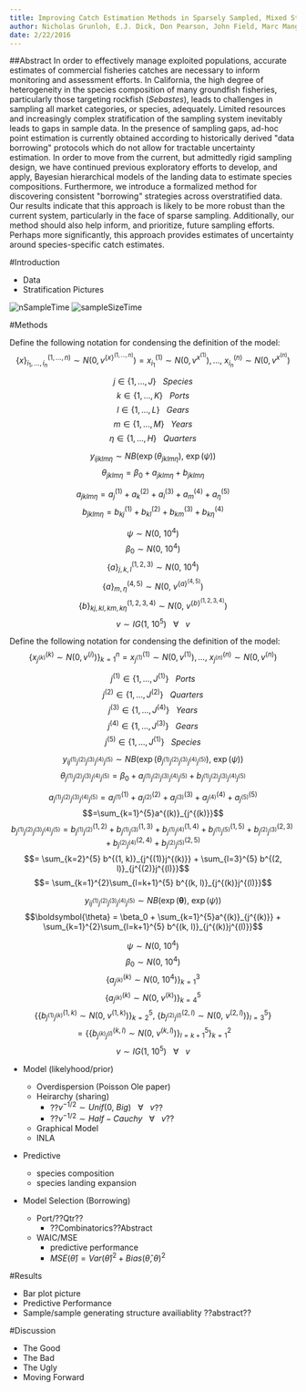 ```yaml
---
title: Improving Catch Estimation Methods in Sparsely Sampled, Mixed Stock Fisheries.
author: Nicholas Grunloh, E.J. Dick, Don Pearson, John Field, Marc Mangel
date: 2/22/2016
---
```

##Abstract
In order to effectively manage exploited populations, accurate estimates of 
commercial fisheries catches are necessary to inform monitoring and assessment 
efforts. 
In California, the high degree of heterogeneity in the species composition of 
many groundfish fisheries, particularly those targeting rockfish (*Sebastes*), 
leads to challenges in sampling all market categories, or species, adequately. 
Limited resources and increasingly complex stratification of the sampling 
system inevitably leads to gaps in sample data. In the presence of sampling 
gaps, ad-hoc point estimation is currently obtained according to historically 
derived "data borrowing" protocols which do not allow for tractable 
uncertainty estimation. 
In order to move from the current, but admittedly rigid sampling design, we 
have continued previous exploratory efforts to develop, and apply, Bayesian 
hierarchical models of the landing data to estimate species compositions. 
Furthermore, we introduce a formalized method for discovering consistent 
"borrowing" strategies across overstratified data. 
Our results indicate that this approach is likely to be more robust than the 
current system, particularly in the face of sparse sampling. Additionally, our 
method should also help inform, and prioritize, future sampling efforts. 
Perhaps more significantly, this approach provides estimates of uncertainty 
around species-specific catch estimates.

<!-- 
pandoc -o methodsPaper.html methodsPaper.md --webtex
pandoc -o methodsPaper.pdf methodsPaper.md --webtex
pandoc -o methodsPaper.docx methodsPaper.md --webtex
-->

#Introduction
* Data
* Stratification Pictures

![](./pictures/sampleNumCrop.png "nSampleTime")
![](./pictures/stratAvgSamp.png "sampleSizeTime")

#Methods

Define the following notation for condensing the definition of the model: 
$$\{x\}^{(1,...,n)}_{i_1,...,i_n} \sim N\Big(0, v^{\{x\}^{(1,...,n)}}\Big) = x^{(1)}_{i_1} \sim N\Big(0, v^{x^{(1)}}\Big),...,~ x^{(n)}_{i_n} \sim N\Big(0, v^{x^{(n)}}\Big)$$

$$j \in \{1, ..., J\} ~~~ Species$$
$$k \in \{1, ..., K\} ~~~ Ports$$
$$l \in \{1, ..., L\} ~~~ Gears$$
$$m \in \{1, ..., M\} ~~~ Years$$
$$\eta \in \{1, ..., H\} ~~~ Quarters$$

$$y_{ijklm\eta} \sim NB\Big(\exp(\theta_{jklm\eta}),~\exp(\psi)\Big)$$
$$\theta_{jklm\eta} = \beta_0 + a_{jklm\eta} + b_{jklm\eta}$$

$$a_{jklm\eta} = a^{(1)}_j + a^{(2)}_k + a^{(3)}_l + a^{(4)}_m + a^{(5)}_\eta$$
$$b_{jklm\eta} = b^{(1)}_{kj} + b^{(2)}_{kl} + b^{(3)}_{km} + b^{(4)}_{k\eta}$$

$$\psi \sim N\Big(0,~10^4\Big)$$
$$\beta_0 \sim N\Big(0,~10^4\Big)$$
$$\{a\}^{(1,2,3)}_{j,k,l} \sim N\Big(0,~10^4\Big)$$
$$\{a\}^{(4,5)}_{m,\eta} \sim N\Big(0,~v^{\{a\}^{(4, 5)}}\Big)$$
$$\{b\}^{(1,2,3,4)}_{kj,kl,km, k\eta} \sim N\Big(0,~v^{\{b\}^{(1,2,3,4)}}\Big)$$
$$v\sim IG(1,~10^5) ~~~ \forall ~~~ v$$

<!--
$$\{x\}^{(1,2,...,n)}_{i_1,i_2,...,i_n} = x^{(1)}_{i_1}, x^{(2)}_{i_2},..., x^{(n)}_{i_n}$$
$$\{x\}^{(1,2,...,n)} = x^{(1)}, x^{(2)},..., x^{(n)}$$
-->

Define the following notation for condensing the definition of the model: 
$$\Bigg\{x^{(k)}_{j^{(k)}} \sim N\Big(0, v^{(i)}\Big)\Bigg\}^{n}_{k=1} = x^{(1)}_{j^{(1)}} \sim N\Big(0, v^{(1)}\Big),...,~ x^{(n)}_{j^{(n)}} \sim N\Big(0, v^{(n)}\Big)$$

$$j^{(1)} \in \{1, ..., J^{(1)}\} ~~~ Ports$$
$$j^{(2)} \in \{1, ..., J^{(2)}\} ~~~ Quarters$$
$$j^{(3)} \in \{1, ..., J^{(4)}\} ~~~ Years$$
$$j^{(4)} \in \{1, ..., J^{(3)}\} ~~~ Gears$$
$$j^{(5)} \in \{1, ..., J^{(1)}\} ~~~ Species$$

$$y_{ij^{(1)}j^{(2)}j^{(3)}j^{(4)}j^{(5)}} \sim NB\Big(\exp(\theta_{j^{(1)}j^{(2)}j^{(3)}j^{(4)}j^{(5)}}),~\exp(\psi)\Big)$$
$$\theta_{j^{(1)}j^{(2)}j^{(3)}j^{(4)}j^{(5)}} = \beta_0 + a_{j^{(1)}j^{(2)}j^{(3)}j^{(4)}j^{(5)}} + b_{j^{(1)}j^{(2)}j^{(3)}j^{(4)}j^{(5)}}$$

$$a_{j^{(1)}j^{(2)}j^{(3)}j^{(4)}j^{(5)}} = a^{(1)}_{j^{(1)}} + a^{(2)}_{j^{(2)}} + a^{(3)}_{j^{(3)}} + a^{(4)}_{j^{(4)}} + a^{(5)}_{j^{(5)}}$$
$$=\sum_{k=1}^{5}a^{(k)}_{j^{(k)}}$$
$$b_{j^{(1)}j^{(2)}j^{(3)}j^{(4)}j^{(5)}} = b^{(1, 2)}_{j^{(1)}j^{(2)}} + b^{(1, 3)}_{j^{(1)}j^{(3)}} + b^{(1, 4)}_{j^{(1)}j^{(4)}} + b^{(1, 5)}_{j^{(1)}j^{(5)}}   +   b^{(2, 3)}_{j^{(2)}j^{(3)}} + b^{(2, 4)}_{j^{(2)}j^{(4)}} + b^{(2, 5)}_{j^{(2)}j^{(5)}}$$ 
$$= \sum_{k=2}^{5} b^{(1, k)}_{j^{(1)}j^{(k)}} + \sum_{l=3}^{5} b^{(2, l)}_{j^{(2)}j^{(l)}}$$
$$= \sum_{k=1}^{2}\sum_{l=k+1}^{5} b^{(k, l)}_{j^{(k)}j^{(l)}}$$

$$y_{ij^{(1)}j^{(2)}j^{(3)}j^{(4)}j^{(5)}} \sim NB\Big(\exp(\boldsymbol{\theta}),~\exp(\psi)\Big)$$
$$\boldsymbol{\theta} = \beta_0 + \sum_{k=1}^{5}a^{(k)}_{j^{(k)}} + \sum_{k=1}^{2}\sum_{l=k+1}^{5} b^{(k, l)}_{j^{(k)}j^{(l)}}$$

$$\psi \sim N\Big(0,~10^4\Big)$$
$$\beta_0 \sim N\Big(0,~10^4\Big)$$
$$\Bigg\{a^{(k)}_{j^{(k)}} \sim N\Big(0,~10^4\Big)\Bigg\}^{3}_{k=1}$$
$$\Bigg\{a^{(k)}_{j^{(k)}} \sim N\Big(0,~v^{(k)}\Big)\Bigg\}^{5}_{k=4}$$
$$\Bigg\{\Bigg\{b^{(1, k)}_{j^{(1)}j^{(k)}} \sim N\Big(0,~v^{(1, k)}\Big)\Bigg\}^{5}_{k=2},~\Bigg\{b^{(2, l)}_{j^{(2)}j^{(l)}} \sim N\Big(0,~v^{(2, l)}\Big)\Bigg\}^{5}_{l=3}\Bigg\}$$
$$=\Bigg\{\Bigg\{b^{(k, l)}_{j^{(k)}j^{(l)}} \sim N\Big(0,~v^{(k, l)}\Big)\Bigg\}^{5}_{l=k+1}\Bigg\}^{2}_{k=1}$$
$$v\sim IG(1,~10^5) ~~~ \forall ~~~ v$$


* Model (likelyhood/prior)
	* Overdispersion (Poisson Ole paper)
	* Heirarchy (sharing)
		* ??$v^{-1/2}\sim Unif(0,~Big) ~~~ \forall ~~~ v$??
		* ??$v^{-1/2}\sim Half-Cauchy ~~~ \forall ~~~ v$??
	* Graphical Model
	* INLA

* Predictive
	* species composition
	* species landing expansion
* Model Selection (Borrowing)
	* Port/??Qtr??
		* ??Combinatorics??Abstract
	* WAIC/MSE
		* predictive performance
		* $MSE(\hat\theta) = Var(\hat\theta)^2 + Bias(\hat\theta, \theta)^2$

#Results
* Bar plot picture
* Predictive Performance
* Sample/sample generating structure availiablity ??abstract??

#Discussion
* The Good
* The Bad
* The Ugly
* Moving Forward





